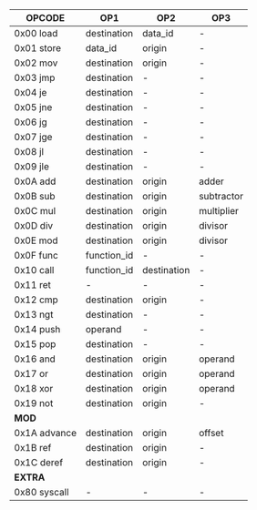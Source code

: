 OPCODE          | OP1           | OP2           | OP3       |
----------------|---------------|---------------|-----------|
0x00 load       | destination   | data_id       | -         |
0x01 store      | data_id       | origin        | -         |
0x02 mov        | destination   | origin        | -         |
0x03 jmp        | destination   |  -            | -         |
0x04 je         | destination   |  -            | -         |
0x05 jne        | destination   |  -            | -         |
0x06 jg         | destination   |  -            | -         |
0x07 jge        | destination   |  -            | -         |
0x08 jl         | destination   |  -            | -         |
0x09 jle        | destination   |  -            | -         |
0x0A add        | destination   | origin        | adder     |
0x0B sub        | destination   | origin        | subtractor|
0x0C mul        | destination   | origin        | multiplier|
0x0D div        | destination   | origin        | divisor   |
0x0E mod        | destination   | origin        | divisor   |
0x0F func       | function_id   |  -            |  -        |
0x10 call       | function_id   | destination   |  -        |
0x11 ret        | -             |  -            |  -        |
0x12 cmp        | destination   | origin        |  -        |
0x13 ngt        | destination   |  -            |  -        |
0x14 push       | operand       |  -            |  -        |
0x15 pop        | destination   |  -            |  -        |
0x16 and        | destination   | origin        | operand   |
0x17 or         | destination   | origin        | operand   |
0x18 xor        | destination   | origin        | operand   |
0x19 not        | destination   | origin        |  -        |
**MOD**         |                
0x1A advance    | destination   | origin        | offset    |
0x1B ref        | destination   | origin        |  -        |
0x1C deref      | destination   | origin        |  -        |   
**EXTRA**       |
0x80 syscall    |  -            | -             |  -

